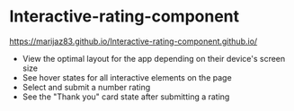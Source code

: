 # Interactive-rating-component
 https://marijaz83.github.io/Interactive-rating-component.github.io/
- View the optimal layout for the app depending on their device's screen size
- See hover states for all interactive elements on the page
- Select and submit a number rating
- See the "Thank you" card state after submitting a rating

